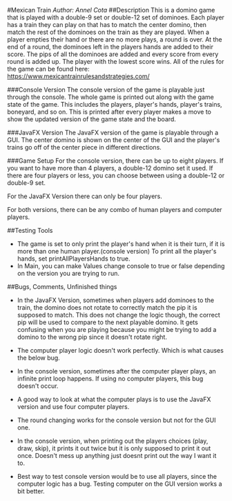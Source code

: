 
#Mexican Train
*Author: Annel Cota*
##Description
This is a domino game that is played with a double-9 set or double-12 set
of dominoes. Each player has a train they can play on that has to match the 
center domino, then match the rest of the dominoes on the train as they are played.
When a player empties their hand or there are no more plays, a round is over.
At the end of a round, the dominoes left in the players hands are added to their score.
The pips of all the dominoes are added and every score from every round is added up.
The player with the lowest score wins.
All of the rules for the game can be found here:
https://www.mexicantrainrulesandstrategies.com/

###Console Version
The console version of the game is playable just through the console. The whole
game is printed out along with the game state of the game. This includes the players,
player's hands, player's trains, boneyard, and so on. This is printed after every 
player makes a move to show the updated version of the game state and the board.

###JavaFX Version
The JavaFX version of the game is playable through a GUI. The center domino is shown
on the center of the GUI and the player's trains go off of the center piece in 
different directions.

###Game Setup
For the console version, there can be up to eight players. If you want to have
more than 4 players, a double-12 domino set it used. If there are four players or
less, you can choose between using a double-12 or double-9 set.

For the JavaFX Version there can only be four players.

For both versions, there can be any combo of human players and computer players.

##Testing Tools
* The game is set to only print the player's hand when it is their turn, if it 
is more than one human player.(console version) To print all the player's hands,
set printAllPlayersHands to true.
* In Main, you can make Values change console to true or false depending on the version
you are trying to run.

##Bugs, Comments, Unfinished things
* In the JavaFX Version, sometimes when players add dominoes to the train, the domino
does not rotate to correctly match the pip it is supposed to match. This does not change
the logic though, the correct pip will be used to compare to the next playable domino. It 
gets confusing when you are playing because you might be trying to add a domino to the
wrong pip since it doesn't rotate right.
* The computer player logic doesn't work perfectly. Which is what causes the below bug.
* In the console version, sometimes after the computer player plays, an infinite
print loop happens. If using no computer players, this bug doesn't occur.
* A good way to look at what the computer plays is to use the JavaFX version and
use four computer players.
* The round changing works for the console version but not for the GUI one.
* In the console version, when printing out the players choices (play, draw, skip), it prints 
it out twice but it is only supposed to print it out once. Doesn't mess up anything
just doesnt print out the way I want it to.

* Best way to test console version would be to use all players, since the computer logic has
a bug. Testing computer on the GUI version works a bit better.
